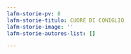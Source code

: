 ```yaml
---
lafm-storie-pv: 8
lafm-storie-titulo: CUORE DI CONIGLIO
lafm-storie-image: ''
lafm-storie-autores-list: []

---
```

